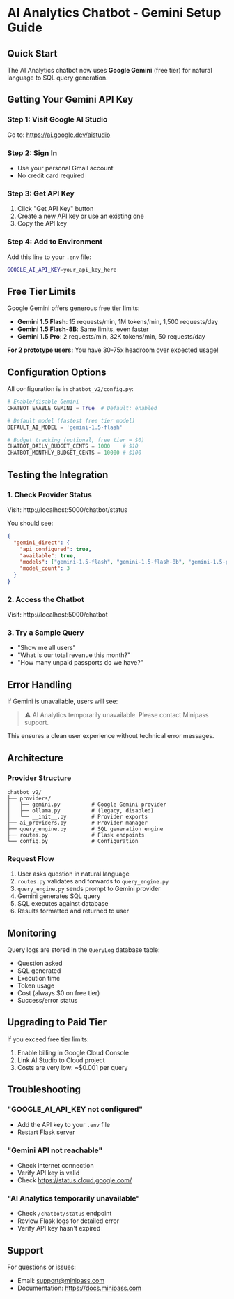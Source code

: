 # AI Analytics Chatbot - Gemini Setup Guide

## Quick Start

The AI Analytics chatbot now uses **Google Gemini** (free tier) for natural language to SQL query generation.

## Getting Your Gemini API Key

### Step 1: Visit Google AI Studio
Go to: https://ai.google.dev/aistudio

### Step 2: Sign In
- Use your personal Gmail account
- No credit card required

### Step 3: Get API Key
1. Click "Get API Key" button
2. Create a new API key or use an existing one
3. Copy the API key

### Step 4: Add to Environment
Add this line to your `.env` file:
```bash
GOOGLE_AI_API_KEY=your_api_key_here
```

## Free Tier Limits

Google Gemini offers generous free tier limits:

- **Gemini 1.5 Flash**: 15 requests/min, 1M tokens/min, 1,500 requests/day
- **Gemini 1.5 Flash-8B**: Same limits, even faster
- **Gemini 1.5 Pro**: 2 requests/min, 32K tokens/min, 50 requests/day

**For 2 prototype users:** You have 30-75x headroom over expected usage!

## Configuration Options

All configuration is in `chatbot_v2/config.py`:

```python
# Enable/disable Gemini
CHATBOT_ENABLE_GEMINI = True  # Default: enabled

# Default model (fastest free tier model)
DEFAULT_AI_MODEL = 'gemini-1.5-flash'

# Budget tracking (optional, free tier = $0)
CHATBOT_DAILY_BUDGET_CENTS = 1000    # $10
CHATBOT_MONTHLY_BUDGET_CENTS = 10000 # $100
```

## Testing the Integration

### 1. Check Provider Status
Visit: http://localhost:5000/chatbot/status

You should see:
```json
{
  "gemini_direct": {
    "api_configured": true,
    "available": true,
    "models": ["gemini-1.5-flash", "gemini-1.5-flash-8b", "gemini-1.5-pro"],
    "model_count": 3
  }
}
```

### 2. Access the Chatbot
Visit: http://localhost:5000/chatbot

### 3. Try a Sample Query
- "Show me all users"
- "What is our total revenue this month?"
- "How many unpaid passports do we have?"

## Error Handling

If Gemini is unavailable, users will see:
> ⚠️ AI Analytics temporarily unavailable. Please contact Minipass support.

This ensures a clean user experience without technical error messages.

## Architecture

### Provider Structure
```
chatbot_v2/
├── providers/
│   ├── gemini.py          # Google Gemini provider
│   ├── ollama.py          # (legacy, disabled)
│   └── __init__.py        # Provider exports
├── ai_providers.py        # Provider manager
├── query_engine.py        # SQL generation engine
├── routes.py              # Flask endpoints
└── config.py              # Configuration
```

### Request Flow
1. User asks question in natural language
2. `routes.py` validates and forwards to `query_engine.py`
3. `query_engine.py` sends prompt to Gemini provider
4. Gemini generates SQL query
5. SQL executes against database
6. Results formatted and returned to user

## Monitoring

Query logs are stored in the `QueryLog` database table:
- Question asked
- SQL generated
- Execution time
- Token usage
- Cost (always $0 on free tier)
- Success/error status

## Upgrading to Paid Tier

If you exceed free tier limits:
1. Enable billing in Google Cloud Console
2. Link AI Studio to Cloud project
3. Costs are very low: ~$0.001 per query

## Troubleshooting

### "GOOGLE_AI_API_KEY not configured"
- Add the API key to your `.env` file
- Restart Flask server

### "Gemini API not reachable"
- Check internet connection
- Verify API key is valid
- Check https://status.cloud.google.com/

### "AI Analytics temporarily unavailable"
- Check `/chatbot/status` endpoint
- Review Flask logs for detailed error
- Verify API key hasn't expired

## Support

For questions or issues:
- Email: support@minipass.com
- Documentation: https://docs.minipass.com
